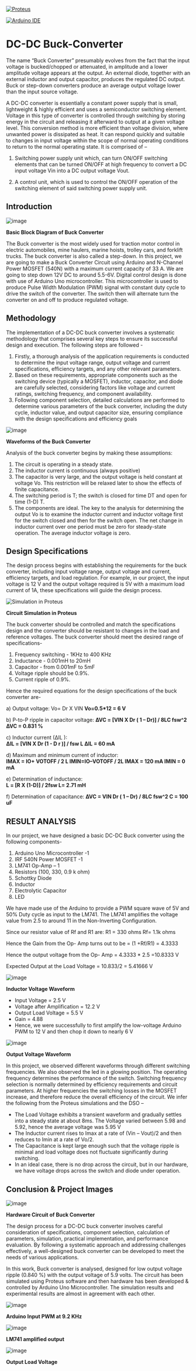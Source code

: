 
	
  [![Proteus](https://img.shields.io/badge/Proteus-%230079C1.svg?style=flat&logo=proteus&logoColor=white)](https://www.labcenter.com/)
	
  [![Arduino IDE](https://img.shields.io/badge/Arduino%20IDE-%2300979D.svg?style=flat&logo=arduino&logoColor=white)](https://www.arduino.cc/)

# DC-DC Buck-Converter
The name “Buck Converter” presumably evolves from the fact that the input voltage is bucked/chopped or attenuated, in amplitude and a lower amplitude voltage appears at the output. An external diode, together with an external inductor and output capacitor, produces the regulated DC output. Buck or step-down converters produce an average output voltage lower than the input source voltage. 

A DC-DC converter is essentially a constant power supply that is small, lightweight & highly efficient and uses a semiconductor switching element. Voltage in this type of converter is controlled through switching by storing energy in the circuit and releasing it afterward to output at a given voltage level. 
This conversion method is more efficient than voltage division, where unwanted power is dissipated as heat. It can respond quickly and suitable to changes in input voltage within the scope of normal operating conditions to return to the normal operating state. It is comprised of –

1.	 Switching power supply unit which, can turn ON/OFF switching elements that can be turned ON/OFF at high frequency to convert a DC input voltage Vin into a DC output voltage Vout.
	 
2.	A control unit, which is used to control the ON/OFF operation of the switching element of said switching power supply unit.

## Introduction
![image](https://github.com/user-attachments/assets/2e7f7710-cdb4-4996-8eba-17bf39216707)

**Basic Block Diagram of Buck Converter**

The Buck converter is the most widely used for traction motor control in electric automobiles, mine haulers, marine hoists, trolley cars, and forklift trucks. The buck converter is also called a step-down. In this project, we are going to make a Buck Converter Circuit using Arduino and N-Channel Power MOSFET (540N) with a maximum current capacity of 33 A. We are going to step down 12V DC to around 5.5-6V. Digital control design is done with use of Arduino Uno microcontroller. This microcontroller is used to produce Pulse Width Modulation (PWM) signal with constant duty cycle to drive the switch of the converter. The switch then will alternate turn the converter on and off to produce regulated voltage.

## Methodology 

The implementation of a DC-DC buck converter involves a systematic methodology that comprises several key steps to ensure its successful design and execution. The following steps are followed -

1.	Firstly, a thorough analysis of the application requirements is conducted to determine the input voltage range, output voltage and current specifications, efficiency targets, and any other relevant parameters. 
2.	Based on these requirements, appropriate components such as the switching device (typically a MOSFET), inductor, capacitor, and diode are carefully selected, considering factors like voltage and current ratings, switching frequency, and component availability. 
3.	Following component selection, detailed calculations are performed to determine various parameters of the buck converter, including the duty cycle, inductor value, and output capacitor size, ensuring compliance with the design specifications and efficiency goals

![image](https://github.com/user-attachments/assets/f1df633c-07cc-4f9e-ac54-71845b35eaf9)

**Waveforms of the Buck Converter**

Analysis of the buck converter begins by making these assumptions:
1.	The circuit is operating in a steady state. 
2.	The inductor current is continuous (always positive)
3.	The capacitor is very large, and the output voltage is held constant at voltage Vo. This restriction will be relaxed later to show the effects of finite capacitance.
4.	The switching period is T; the switch is closed for time DT and open for time (1-D) T. 
5.	The components are ideal. The key to the analysis for determining the output Vo is to examine the inductor current and inductor voltage first for the switch closed and then for the switch open. The net change in inductor current over one period must be zero for steady-state operation. The average inductor voltage is zero.

## Design Specifications
The design process begins with establishing the requirements for the buck converter, including input voltage range, output voltage and current, efficiency targets, and load regulation. For example, in our project, the input voltage is 12 V and the output voltage required is 5V with a maximum load current of 1A, these specifications will guide the design process.

![Simulation in Proteus](https://github.com/user-attachments/assets/a8630a2d-694a-4d1d-88eb-cbc7dda3ada6)

**Circuit Simulation in Proteus**

The buck converter should be controlled and match the specifications design and the converter should be resistant to changes in the load and reference voltages. The buck converter should meet the desired range of specifications-

1.	Frequency switching - 1KHz to 400 KHz 
2.	Inductance - 0.001mH to 20mH 
3.	Capacitor - from 0.001mF to 5mF
4.	Voltage ripple should be 0.9%. 
5.	Current ripple of 0.9%.

Hence the required equations for the design specifications of the buck converter are-

a)	Output voltage:	 Vo= Dr X VIN
			  **Vo=0.5*12 = 6 V**

b)	P-to-P ripple in capacitor voltage:	
			**∆VC = [VIN X Dr ( 1 – Dr)] / 8LC fsw^2
			∆VC = 0.831 %**

c)	Inductor current (∆IL ): 	
			**∆IL = [VIN X Dr (1 - D r )] / fsw L 
			∆IL = 60 mA**

d)	Maximum and minimum current of inductor: 							
      **IMAX = IO+ VOTOFF / 2 L 
			IMIN=IO–VOTOFF / 2L 
			IMAX = 120 mA
			IMIN = 0 mA**

e)	Determination of inductance: 	
			**L = [R X (1-D)] / 2fsw
			L= 2.71 mH**

f)	Determination of capacitance: 
			**∆VC = VIN Dr ( 1 – Dr) / 8LC fsw^2
			C = 100 uF**

## RESULT ANALYSIS

In our project, we have designed a basic DC-DC Buck converter using the following components-
1.	Arduino Uno Microcontroller -1
2.	IRF 540N Power MOSFET -1
3.	LM741 Op-Amp – 1
4.	Resistors (100, 330, 0.9 k ohm)
5.	Schottky Diode
6.	Inductor 
7.	Electrolytic Capacitor
8.	LED

We have made use of the Arduino to provide a PWM square wave of 5V and 50% Duty cycle as input to the LM741. The LM741 amplifies the voltage value from 2.5 to around 11 in the Non-Inverting Configuration.

Since our resistor value of Rf and R1 are: R1 = 330 ohms 		Rf= 1.1k ohms

Hence the Gain from the Op- Amp turns out to be = (1 +Rf/R1) = 4.3333

Hence the output voltage from the Op- Amp = 4.3333 * 2.5 =10.8333 V

Expected Output at the Load Voltage = 10.833/2 = 5.41666 V

![image](https://github.com/user-attachments/assets/1a263f78-14ba-4960-a30e-82355a457d98)

**Inductor Voltage Waveform**

- Input Voltage = 2.5 V
- Voltage after Amplification = 12.2 V
- Output Load Voltage = 5.5 V
- Gain = 4.88
- Hence, we were successfully to first amplify the low-voltage Arduino PWM to 12 V and then chop it down to nearly 6 V

![image](https://github.com/user-attachments/assets/6f3971f8-24cf-4150-8149-136f9cdcce26)

**Output Voltage Waveform**

In this project, we observed different waveforms through different switching frequencies. We also observed the led in a glowing position. The operating frequency determines the performance of the switch.
Switching frequency selection is normally determined by efficiency requirements and circuit parameters. At higher frequencies the switching losses in the MOSFET increase, and therefore reduce the overall efficiency of the circuit.
We infer the following from the Proteus simulations and the DSO –
- The Load Voltage exhibits a transient waveform and gradually settles into a steady state at about 8ms. The Voltage varied between 5.98 and 5.92, hence the average voltage was 5.95 V
- The Inductor current rises to Imax at a rate of (Vin – Vout)/2 and then reduces to Imin at a rate of Vo/2.
- The Capacitance is kept large enough such that the voltage ripple is minimal and load voltage does not fluctuate significantly during switching.
- In an ideal case, there is no drop across the circuit, but in our hardware, we have voltage drops across the switch and diode under operation.

## Conclusion & Project Images
![image](https://github.com/user-attachments/assets/7c211465-1363-489e-90f1-05210c275138)

**Hardware Circuit of Buck Converter**

The design process for a DC-DC buck converter involves careful consideration of specifications, component selection, calculation of parameters, simulation, practical implementation, and performance evaluation.
By following a systematic approach and addressing challenges effectively, a well-designed buck converter can be developed to meet the needs of various applications. 

In this work, Buck converter is analysed, designed for low output voltage ripple (0.840 %) with the output voltage of 5.9 volts. The circuit has been simulated using Proteus software and then hardware has been developed & controlled by Arduino Uno Microcontroller. The simulation results and experimental results are almost in agreement with each other.

![image](https://github.com/user-attachments/assets/1972b71d-bc6a-48bb-8382-8dffde6fd8b8)

**Arduino Input PWM at 9.2 KHz**

![image](https://github.com/user-attachments/assets/bc91fd10-2575-401f-8c01-893e9a56366d)

**LM741 amplified output**

![image](https://github.com/user-attachments/assets/14c3d86d-272f-4d84-9f7e-333ccd2a7fd6)

**Output Load Voltage**


